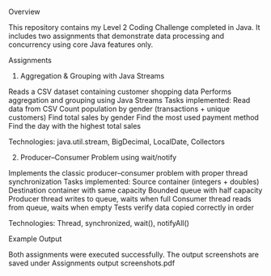 Overview

This repository contains my Level 2 Coding Challenge completed in Java.
It includes two assignments that demonstrate data processing and concurrency using core Java features only.

Assignments
1. Aggregation & Grouping with Java Streams

Reads a CSV dataset containing customer shopping data
Performs aggregation and grouping using Java Streams
Tasks implemented:
Read data from CSV
Count population by gender (transactions + unique customers)
Find total sales by gender
Find the most used payment method
Find the day with the highest total sales

Technologies: java.util.stream, BigDecimal, LocalDate, Collectors

2. Producer–Consumer Problem using wait/notify

Implements the classic producer–consumer problem with proper thread synchronization
Tasks implemented:
Source container (integers + doubles)
Destination container with same capacity
Bounded queue with half capacity
Producer thread writes to queue, waits when full
Consumer thread reads from queue, waits when empty
Tests verify data copied correctly in order

Technologies: Thread, synchronized, wait(), notifyAll()

Example Output

Both assignments were executed successfully.
The output screenshots are saved under Assignments output screenshots.pdf
